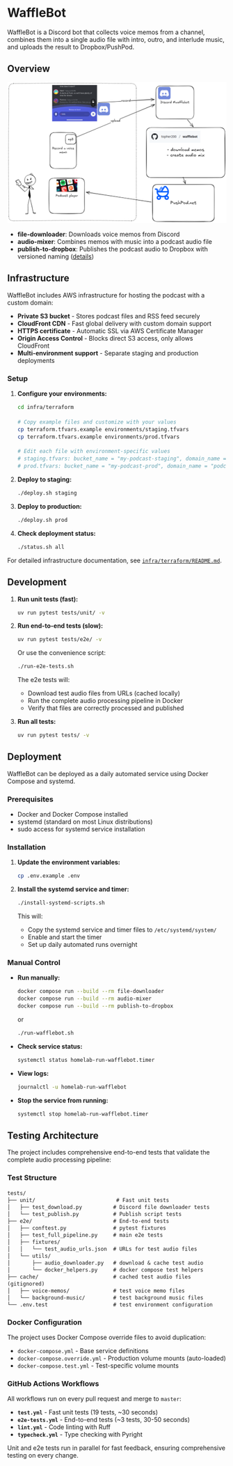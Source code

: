 # WaffleBot

WaffleBot is a Discord bot that collects voice memos from a channel, combines
them into a single audio file with intro, outro, and interlude music, and
uploads the result to Dropbox/PushPod.

## Overview

![WaffleBot Architecture](static/wafflebot.excalidraw.png)

- **file-downloader**: Downloads voice memos from Discord
- **audio-mixer**: Combines memos with music into a podcast audio file
- **publish-to-dropbox**: Publishes the podcast audio to Dropbox with versioned naming ([details](src/publish-podcast-to-dropbox/README.md))

## Infrastructure

WaffleBot includes AWS infrastructure for hosting the podcast with a custom domain:

- **Private S3 bucket** - Stores podcast files and RSS feed securely
- **CloudFront CDN** - Fast global delivery with custom domain support
- **HTTPS certificate** - Automatic SSL via AWS Certificate Manager
- **Origin Access Control** - Blocks direct S3 access, only allows CloudFront
- **Multi-environment support** - Separate staging and production deployments

### Setup

1. **Configure your environments:**
   ```bash
   cd infra/terraform
   
   # Copy example files and customize with your values
   cp terraform.tfvars.example environments/staging.tfvars
   cp terraform.tfvars.example environments/prod.tfvars
   
   # Edit each file with environment-specific values
   # staging.tfvars: bucket_name = "my-podcast-staging", domain_name = "staging-podcast.mydomain.com"
   # prod.tfvars: bucket_name = "my-podcast-prod", domain_name = "podcast.mydomain.com"
   ```

2. **Deploy to staging:**
   ```bash
   ./deploy.sh staging
   ```

3. **Deploy to production:**
   ```bash
   ./deploy.sh prod
   ```

4. **Check deployment status:**
   ```bash
   ./status.sh all
   ```

For detailed infrastructure documentation, see [`infra/terraform/README.md`](infra/terraform/README.md).

## Development

1. **Run unit tests (fast):**

   ```bash
   uv run pytest tests/unit/ -v
   ```

2. **Run end-to-end tests (slow):**

   ```bash
   uv run pytest tests/e2e/ -v
   ```

   Or use the convenience script:

   ```bash
   ./run-e2e-tests.sh
   ```

   The e2e tests will:
   - Download test audio files from URLs (cached locally)
   - Run the complete audio processing pipeline in Docker
   - Verify that files are correctly processed and published

3. **Run all tests:**

   ```bash
   uv run pytest tests/ -v
   ```

## Deployment

WaffleBot can be deployed as a daily automated service using Docker Compose and systemd.

### Prerequisites

- Docker and Docker Compose installed
- systemd (standard on most Linux distributions)
- sudo access for systemd service installation

### Installation

1. **Update the environment variables:**  

   ```bash
   cp .env.example .env
   ```

2. **Install the systemd service and timer:**

   ```bash
   ./install-systemd-scripts.sh
   ```

   This will:
   - Copy the systemd service and timer files to `/etc/systemd/system/`
   - Enable and start the timer
   - Set up daily automated runs overnight

### Manual Control

- **Run manually:**

  ```bash
  docker compose run --build --rm file-downloader
  docker compose run --build --rm audio-mixer
  docker compose run --build --rm publish-to-dropbox
  ```

  or

  ```bash
  ./run-wafflebot.sh
  ```

- **Check service status:**

  ```bash
  systemctl status homelab-run-wafflebot.timer
  ```

- **View logs:**

  ```bash
  journalctl -u homelab-run-wafflebot
  ```

- **Stop the service from running:**

  ```bash
  systemctl stop homelab-run-wafflebot.timer
  ```

## Testing Architecture

The project includes comprehensive end-to-end tests that validate the complete audio processing pipeline:

### Test Structure

```
tests/
├── unit/                          # Fast unit tests
│   ├── test_download.py          # Discord file downloader tests
│   └── test_publish.py           # Publish script tests
├── e2e/                          # End-to-end tests
│   ├── conftest.py               # pytest fixtures
│   ├── test_full_pipeline.py     # main e2e tests
│   ├── fixtures/
│   │   └── test_audio_urls.json  # URLs for test audio files
│   └── utils/
│       ├── audio_downloader.py   # download & cache test audio
│       └── docker_helpers.py     # docker compose test helpers
├── cache/                        # cached test audio files (gitignored)
│   ├── voice-memos/              # test voice memo files
│   └── background-music/         # test background music files
└── .env.test                     # test environment configuration
```

### Docker Configuration

The project uses Docker Compose override files to avoid duplication:

- `docker-compose.yml` - Base service definitions
- `docker-compose.override.yml` - Production volume mounts (auto-loaded)
- `docker-compose.test.yml` - Test-specific volume mounts

### GitHub Actions Workflows

All workflows run on every pull request and merge to `master`:

- **`test.yml`** - Fast unit tests (19 tests, ~30 seconds)
- **`e2e-tests.yml`** - End-to-end tests (~3 tests, 30-50 seconds)
- **`lint.yml`** - Code linting with Ruff
- **`typecheck.yml`** - Type checking with Pyright

Unit and e2e tests run in parallel for fast feedback, ensuring comprehensive testing on every change.
